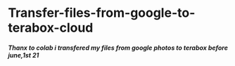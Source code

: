 # Transfer-files-from-google-to-terabox-cloud

 <h5>Thanx to colab i transfered my files from google photos to terabox before june,1st 21</h5> 
 
